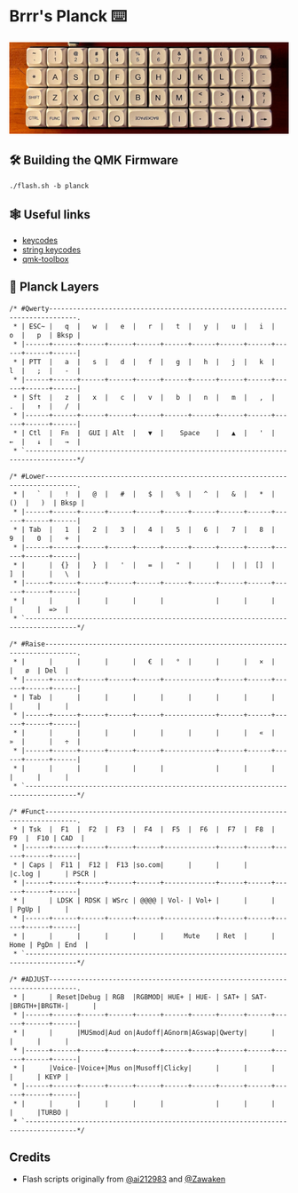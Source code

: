 # Brrr's Planck ⌨️

![Brrr's Planck](https://raw.githubusercontent.com/daniele-salvagni/dan.salvagni.io/master/public/assets/img/content/003/my-planck.png)

## 🛠️ Building the QMK Firmware

    ./flash.sh -b planck

## 🕸️ Useful links

- [keycodes](https://docs.qmk.fm/#/keycodes)
- [string keycodes](https://github.com/qmk/qmk_firmware/blob/master/quantum/send_string_keycodes.h)
- [qmk-toolbox](https://github.com/qmk/qmk_toolbox)

## 🧅 Planck Layers

    /* #Qwerty-----------------------------------------------------------------------------.
     * | ESC~ |   q  |   w  |   e  |   r  |   t  |   y  |   u  |   i  |   o  |   p  | Bksp |
     * |------+------+------+------+------+------+------+------+------+------+------+------|
     * | PTT  |   a  |   s  |   d  |   f  |   g  |   h  |   j  |   k  |   l  |   ;  |   -  |
     * |------+------+------+------+------+------+------+------+------+------+------+------|
     * | Sft  |   z  |   x  |   c  |   v  |   b  |   n  |   m  |   ,  |   .  |   ↑  |   /  |
     * |------+------+------+------+------+------+------+------+------+------+------+------|
     * | Ctl  |  Fn  |  GUI | Alt  |   ▼  |    Space    |   ▲  |   '  |   ←  |   ↓  |   →  |
     * `-----------------------------------------------------------------------------------*/

<!-- tsk -->

    /* #Lower------------------------------------------------------------------------------.
     * |   `  |   !  |   @  |   #  |   $  |   %  |   ^  |   &  |   *  |  ()  |   )  | Bksp |
     * |------+------+------+------+------+------+------+------+------+------+------+------|
     * | Tab  |   1  |   2  |   3  |   4  |   5  |   6  |   7  |   8  |   9  |   0  |   +  |
     * |------+------+------+------+------+------+------+------+------+------+------+------|
     * |      |  {}  |   }  |   '  |   =  |   "  |      |   |  |  []  |   ]  |      |   \  |
     * |------+------+------+------+------+------+------+------+------+------+------+------|
     * |      |      |      |      |      |             |      |      |      |      |  =>  |
     * `-----------------------------------------------------------------------------------*/

<!-- tsk -->

    /* #Raise------------------------------------------------------------------------------.
     * |      |      |      |      |   €  |   °  |      |      |   ×  |      |   ø  | Del  |
     * |------+------+------+------+------+-------------+------+------+------+------+------|
     * | Tab  |      |      |      |      |      |      |      |      |      |      |      |
     * |------+------+------+------+------+-------------+------+------+------+------+------|
     * |      |      |      |      |      |      |      |      |   «  |   »  |      |   ÷  |
     * |------+------+------+------+------+-------------+------+------+------+------+------|
     * |      |      |      |      |      |             |      |      |      |      |      |
     * `-----------------------------------------------------------------------------------*/

<!-- tsk -->

    /* #Funct------------------------------------------------------------------------------.
     * | Tsk  |  F1  |  F2  |  F3  |  F4  |  F5  |  F6  |  F7  |  F8  |  F9  |  F10 | CAD  |
     * |------+------+------+------+------+-------------+------+------+------+------+------|
     * | Caps |  F11 |  F12 |  F13 |so.com|      |      |      |      |c.log |      | PSCR |
     * |------+------+------+------+------+-------------+------+------+------+------+------|
     * |      | LDSK | RDSK | WSrc | @@@@ | Vol- | Vol+ |      |      |      | PgUp |      |
     * |------+------+------+------+------+-------------+------+------+------+------+------|
     * |      |      |      |      |      |     Mute    | Ret  |      | Home | PgDn | End  |
     * `-----------------------------------------------------------------------------------*/

<!-- tsk -->

    /* #ADJUST-----------------------------------------------------------------------------.
     * |      | Reset|Debug | RGB  |RGBMOD| HUE+ | HUE- | SAT+ | SAT- |BRGTH+|BRGTH-|      |
     * |------+------+------+------+------+------+------+------+------+------+------+------|
     * |      |      |MUSmod|Aud on|Audoff|AGnorm|AGswap|Qwerty|      |      |      |      |
     * |------+------+------+------+------+------+------+------+------+------+------+------|
     * |      |Voice-|Voice+|Mus on|Musoff|Clicky|      |      |      |      |      | KEYP |
     * |------+------+------+------+------+------+------+------+------+------+------+------|
     * |      |      |      |      |      |             |      |      |      |      |TURBO |
     * `-----------------------------------------------------------------------------------*/

## Credits

- Flash scripts originally from [@ai212983](https://github.com/ai212983) and [@Zawaken](https://github.com/Zawaken)
